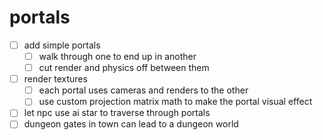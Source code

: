 # portals

- [ ] add simple portals
    - [ ] walk through one to end up in another
    - [ ] cut render and physics off between them
- [ ] render textures
    - [ ] each portal uses cameras and renders to the other
    - [ ] use custom projection matrix math to make the portal visual effect
- [ ] let npc use ai star to traverse through portals
- [ ] dungeon gates in town can lead to a dungeon world
